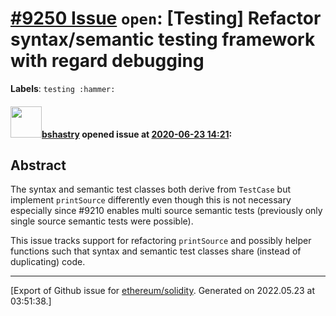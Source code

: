 # [\#9250 Issue](https://github.com/ethereum/solidity/issues/9250) `open`: [Testing] Refactor syntax/semantic testing framework with regard debugging
**Labels**: `testing :hammer:`


#### <img src="https://avatars.githubusercontent.com/u/2388185?v=4" width="50">[bshastry](https://github.com/bshastry) opened issue at [2020-06-23 14:21](https://github.com/ethereum/solidity/issues/9250):

## Abstract

The syntax and semantic test classes both derive from `TestCase` but implement `printSource` differently even though this is not necessary especially since #9210 enables multi source semantic tests (previously only single source semantic tests were possible).

This issue tracks support for refactoring `printSource` and possibly helper functions such that syntax and semantic test classes share (instead of duplicating) code.




-------------------------------------------------------------------------------



[Export of Github issue for [ethereum/solidity](https://github.com/ethereum/solidity). Generated on 2022.05.23 at 03:51:38.]
